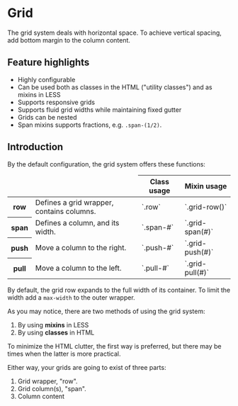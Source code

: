 # Grid

The grid system deals with horizontal space. To achieve vertical spacing, add bottom margin to the column content.

## Feature highlights

* Highly configurable
* Can be used both as classes in the HTML ("utility classes") and as mixins in LESS
* Supports responsive grids
* Supports fluid grid widths while maintaining fixed gutter
* Grids can be nested
* Span mixins supports fractions, e.g. `.span-(1/2)`.


## Introduction

By the default configuration, the grid system offers these functions:

<table class="kss-table">
  <thead>
  <tr>
      <td colspan="2"></td>
      <th>Class usage</th>
      <th>Mixin usage</th>
  </tr>
  </thead>
  <tbody>
    <tr>
      <th>row</th>
      <td>Defines a grid wrapper, contains columns.</td>
      <td>`.row`</td>
      <td>`.grid-row()`</td>
    </tr>
    <tr>
      <th>span</th>
      <td>Defines a column, and its width.</td>
      <td>`.span-#`</td>
      <td>`.grid-span(#)`</td>
    </tr>
    <tr>
      <th>push</th>
      <td>Move a column to the right.</td>
      <td>`.push-#`</td>
      <td>`.grid-push(#)`</td>
    </tr>
    <tr>
      <th>pull</th>
      <td>Move a column to the left.</td>
      <td>`.pull-#`</td>
      <td>`.grid-pull(#)`</td>
    </tr>
  </tbody>
</table>

By default, the grid row expands to the full width of its container. To limit the width add a `max-width` to the outer wrapper.

As you may notice, there are two methods of using the grid system:

1. By using **mixins** in LESS
2. By using **classes** in HTML

To minimize the HTML clutter, the first way is preferred, but there may be times when the latter is more practical. 

Either way, your grids are going to exist of three parts:

1. Grid wrapper, "row".
2. Grid column(s), "span".
3. Column content


